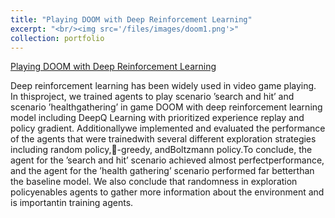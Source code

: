 ```yaml
---
title: "Playing DOOM with Deep Reinforcement Learning"
excerpt: "<br/><img src='/files/images/doom1.png'>"
collection: portfolio
---
```

[Playing DOOM with Deep Reinforcement Learning](http://yueqiusun.github.io/files/1005poster.pdf)<br/>

Deep reinforcement learning has been widely used in video game playing. In thisproject, we trained agents to play scenario ’search and hit’ and scenario ’healthgathering’ in game DOOM with deep reinforcement learning model including DeepQ Learning with prioritized experience replay and policy gradient. Additionallywe implemented and evaluated the performance of the agents that were trainedwith several different exploration strategies including random policy,-greedy, andBoltzmann policy.To conclude, the agent for the ’search and hit’ scenario achieved almost perfectperformance, and the agent for the ’health gathering’ scenario performed far betterthan the baseline model. We also conclude that randomness in exploration policyenables agents to gather more information about the environment and is importantin training agents.





